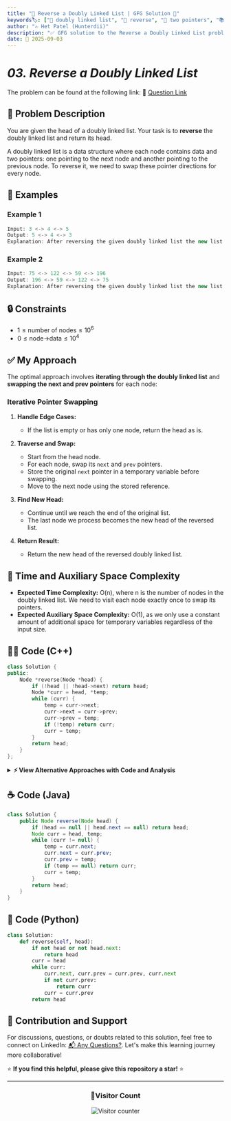 ```yaml
---
title: "🔗 Reverse a Doubly Linked List | GFG Solution 🔄"
keywords🏷️: ["🔗 doubly linked list", "🔄 reverse", "📍 two pointers", "📚 linked list", "📘 GFG", "🏁 competitive programming", "📚 DSA"]
author: "✍️ Het Patel (Hunterdii)"
description: "✅ GFG solution to the Reverse a Doubly Linked List problem: efficiently reverse a doubly linked list by swapping next and prev pointers. 🚀"
date: 📅 2025-09-03
---
```


# *03. Reverse a Doubly Linked List*

The problem can be found at the following link: 🔗 [Question Link](https://www.geeksforgeeks.org/problems/reverse-a-doubly-linked-list/1)

## **🧩 Problem Description**

You are given the head of a doubly linked list. Your task is to **reverse** the doubly linked list and return its head.

A doubly linked list is a data structure where each node contains data and two pointers: one pointing to the next node and another pointing to the previous node. To reverse it, we need to swap these pointer directions for every node.

## **📘 Examples**

### Example 1

```cpp
Input: 3 <-> 4 <-> 5
Output: 5 <-> 4 <-> 3
Explanation: After reversing the given doubly linked list the new list will be 5 <-> 4 <-> 3.
```

### Example 2

```cpp
Input: 75 <-> 122 <-> 59 <-> 196
Output: 196 <-> 59 <-> 122 <-> 75
Explanation: After reversing the given doubly linked list the new list will be 196 <-> 59 <-> 122 <-> 75.
```

## **🔒 Constraints**

* $1 \le \text{number of nodes} \le 10^6$
* $0 \le \text{node->data} \le 10^4$

## **✅ My Approach**

The optimal approach involves **iterating through the doubly linked list** and **swapping the next and prev pointers** for each node:

### **Iterative Pointer Swapping**

1. **Handle Edge Cases:**
   * If the list is empty or has only one node, return the head as is.

2. **Traverse and Swap:**
   * Start from the head node.
   * For each node, swap its `next` and `prev` pointers.
   * Store the original `next` pointer in a temporary variable before swapping.
   * Move to the next node using the stored reference.

3. **Find New Head:**
   * Continue until we reach the end of the original list.
   * The last node we process becomes the new head of the reversed list.

4. **Return Result:**
   * Return the new head of the reversed doubly linked list.

## 📝 Time and Auxiliary Space Complexity

* **Expected Time Complexity:** O(n), where n is the number of nodes in the doubly linked list. We need to visit each node exactly once to swap its pointers.
* **Expected Auxiliary Space Complexity:** O(1), as we only use a constant amount of additional space for temporary variables regardless of the input size.

## **🧑‍💻 Code (C++)**

```cpp
class Solution {
public:
    Node *reverse(Node *head) {
        if (!head || !head->next) return head;
        Node *curr = head, *temp;
        while (curr) {
            temp = curr->next;
            curr->next = curr->prev;
            curr->prev = temp;
            if (!temp) return curr;
            curr = temp;
        }
        return head;
    }
};
```

<details>
<summary><b>⚡ View Alternative Approaches with Code and Analysis</b></summary>

## 📊 **2️⃣ Two-Pointer Approach**

### 💡 Algorithm Steps:

1. Use two pointers - one for current node and one for tracking previous
2. Keep the original next pointer in a temporary variable
3. Swap pointers and move to next node using stored reference
4. Continue until entire list is processed

```cpp
class Solution {
public:
    Node *reverse(Node *head) {
        Node *current = head, *prev = nullptr;
        while (current) {
            Node *nextNode = current->next;
            current->next = current->prev;
            current->prev = nextNode;
            prev = current;
            current = nextNode;
        }
        return prev;
    }
};
```

### 📝 **Complexity Analysis:**

* **Time:** ⏱️ O(n) - Single pass through the list
* **Auxiliary Space:** 💾 O(1) - Only constant extra space

### ✅ **Why This Approach?**

* Clear pointer manipulation logic
* Easy to debug and trace execution
* Standard iterative pattern for linked lists

## 🆚 **🔍 Comparison of Approaches**

| 🚀 **Approach**                    | ⏱️ **Time Complexity** | 💾 **Space Complexity** | ✅ **Pros**                        | ⚠️ **Cons**                           |
| ---------------------------------- | ---------------------- | ----------------------- | --------------------------------- | ------------------------------------- |
| 🔄 **Iterative Standard**          | 🟢 O(n)                | 🟢 O(1)                 | 🚀 Fast and space efficient      | 🔧 Multiple variables needed         |
| 👥 **Two-Pointer**                 | 🟢 O(n)                | 🟢 O(1)                 | 🎯 Clear logic flow               | 🐌 Slightly more operations          |

### 🏆 **Best Choice Recommendation**

| 🎯 **Scenario**                                    | 🎖️ **Recommended Approach**          | 🔥 **Performance Rating** |
| -------------------------------------------------- | ------------------------------------- | ------------------------- |
| 🎯 **General purpose, production code**           | 🥇 **Iterative Standard**            | ★★★★★                     |
| 📖 **Learning/Teaching**                          | 🥈 **Two-Pointer**                   | ★★★★☆                     |

</details>

## **☕ Code (Java)**

```java
class Solution {
    public Node reverse(Node head) {
        if (head == null || head.next == null) return head;
        Node curr = head, temp;
        while (curr != null) {
            temp = curr.next;
            curr.next = curr.prev;
            curr.prev = temp;
            if (temp == null) return curr;
            curr = temp;
        }
        return head;
    }
}
```

## **🐍 Code (Python)**

```python
class Solution:
    def reverse(self, head):
        if not head or not head.next: 
            return head
        curr = head
        while curr:
            curr.next, curr.prev = curr.prev, curr.next
            if not curr.prev: 
                return curr
            curr = curr.prev
        return head
```

## 🧠 Contribution and Support

For discussions, questions, or doubts related to this solution, feel free to connect on LinkedIn: [📬 Any Questions?](https://www.linkedin.com/in/patel-hetkumar-sandipbhai-8b110525a/). Let's make this learning journey more collaborative!

⭐ **If you find this helpful, please give this repository a star!** ⭐

---

<div align="center">
  <h3><b>📍Visitor Count</b></h3>
</div>

<p align="center">
  <img src="https://visitor-badge.laobi.icu/badge?page_id=Hunterdii.GeeksforGeeks-POTD" alt="Visitor counter" />
</p>
